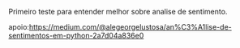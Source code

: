 Primeiro teste para entender melhor sobre analise de sentimento.

apoio:https://medium.com/@alegeorgelustosa/an%C3%A1lise-de-sentimentos-em-python-2a7d04a836e0
